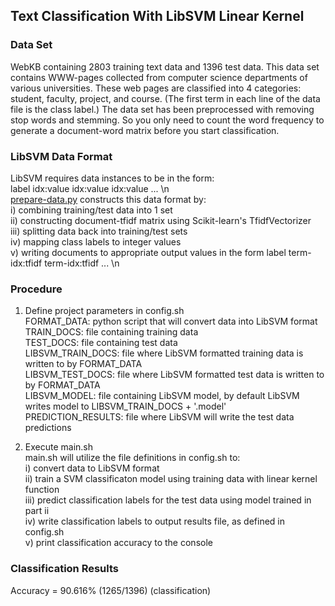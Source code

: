 ## Text Classification With LibSVM Linear Kernel


### Data Set
WebKB containing 2803 training text data and 1396 test data. This data set contains WWW-pages collected from computer science departments of various universities. These web pages are classified into 4 categories: student, faculty, project, and course. (The first term in each line of the data file is the class label.) The data set has been preprocessed with removing stop words and stemming. So you only need to count the word frequency to generate a document-word matrix before you start classification.

### LibSVM Data Format
LibSVM requires data instances to be in the form:  
label idx:value idx:value idx:value ... \n  
[prepare-data.py] constructs this data format by:  
i) combining training/test data into 1 set  
ii) constructing document-tfidf matrix using Scikit-learn's TfidfVectorizer  
iii) splitting data back into training/test sets  
iv) mapping class labels to integer values  
v) writing documents to appropriate output values in the form label term-idx:tfidf term-idx:tfidf ... \n  

### Procedure
1. Define project parameters in config.sh  
FORMAT_DATA:  python script that will convert data into LibSVM format  
TRAIN_DOCS: file containing training data  
TEST_DOCS: file containing test data  
LIBSVM_TRAIN_DOCS: file where LibSVM formatted training data is written to by FORMAT_DATA  
LIBSVM_TEST_DOCS: file where LibSVM formatted test data is written to by FORMAT_DATA  
LIBSVM_MODEL: file containing LibSVM model, by default LibSVM writes model to LIBSVM_TRAIN_DOCS + '.model'  
PREDICTION_RESULTS: file where LibSVM will write the test data predictions  

2. Execute main.sh  
main.sh will utilize the file definitions in config.sh to:  
i) convert data to LibSVM format  
ii) train a SVM classificaton model using training data with linear kernel function  
iii) predict classification labels for the test data using model trained in part ii    
iv) write classification labels to output results file, as defined in config.sh  
v) print classification accuracy to the console  


### Classification Results  
Accuracy = 90.616% (1265/1396) (classification)  

[prepare-data.py]:preprocessing/prepare-data.py